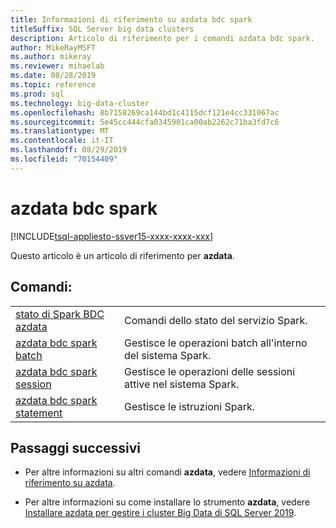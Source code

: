 ```yaml
---
title: Informazioni di riferimento su azdata bdc spark
titleSuffix: SQL Server big data clusters
description: Articolo di riferimento per i comandi azdata bdc spark.
author: MikeRayMSFT
ms.author: mikeray
ms.reviewer: mihaelab
ms.date: 08/28/2019
ms.topic: reference
ms.prod: sql
ms.technology: big-data-cluster
ms.openlocfilehash: 8b7158269ca144bd1c4115dcf121e4cc331067ac
ms.sourcegitcommit: 5e45cc444cfa0345901ca00ab2262c71ba3fd7c6
ms.translationtype: MT
ms.contentlocale: it-IT
ms.lasthandoff: 08/29/2019
ms.locfileid: "70154409"
---
```

# <a name="azdata-bdc-spark"></a>azdata bdc spark

[!INCLUDE[tsql-appliesto-ssver15-xxxx-xxxx-xxx](../includes/tsql-appliesto-ssver15-xxxx-xxxx-xxx.md)]  

Questo articolo è un articolo di riferimento per **azdata**. 

## <a name="commands"></a>Comandi:
|     |     |
| --- | --- |
[stato di Spark BDC azdata](reference-azdata-bdc-spark-status.md) | Comandi dello stato del servizio Spark.
[azdata bdc spark batch](reference-azdata-bdc-spark-batch.md) | Gestisce le operazioni batch all'interno del sistema Spark.
[azdata bdc spark session](reference-azdata-bdc-spark-session.md) | Gestisce le operazioni delle sessioni attive nel sistema Spark.
[azdata bdc spark statement](reference-azdata-bdc-spark-statement.md) | Gestisce le istruzioni Spark.

## <a name="next-steps"></a>Passaggi successivi

- Per altre informazioni su altri comandi **azdata**, vedere [Informazioni di riferimento su azdata](reference-azdata.md). 

- Per altre informazioni su come installare lo strumento **azdata**, vedere [Installare azdata per gestire i cluster Big Data di SQL Server 2019](deploy-install-azdata.md).
